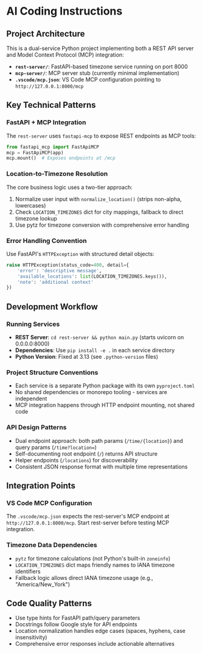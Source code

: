 # AI Coding Instructions

## Project Architecture

This is a dual-service Python project implementing both a REST API server and Model Context Protocol (MCP) integration:

- **`rest-server/`**: FastAPI-based timezone service running on port 8000
- **`mcp-server/`**: MCP server stub (currently minimal implementation)
- **`.vscode/mcp.json`**: VS Code MCP configuration pointing to `http://127.0.0.1:8000/mcp`

## Key Technical Patterns

### FastAPI + MCP Integration
The `rest-server` uses `fastapi-mcp` to expose REST endpoints as MCP tools:
```python
from fastapi_mcp import FastApiMCP
mcp = FastApiMCP(app)
mcp.mount()  # Exposes endpoints at /mcp
```

### Location-to-Timezone Resolution
The core business logic uses a two-tier approach:
1. Normalize user input with `normalize_location()` (strips non-alpha, lowercases)
2. Check `LOCATION_TIMEZONES` dict for city mappings, fallback to direct timezone lookup
3. Use pytz for timezone conversion with comprehensive error handling

### Error Handling Convention
Use FastAPI's `HTTPException` with structured detail objects:
```python
raise HTTPException(status_code=400, detail={
    'error': 'descriptive message',
    'available_locations': list(LOCATION_TIMEZONES.keys()),
    'note': 'additional context'
})
```

## Development Workflow

### Running Services
- **REST Server**: `cd rest-server && python main.py` (starts uvicorn on 0.0.0.0:8000)
- **Dependencies**: Use `pip install -e .` in each service directory
- **Python Version**: Fixed at 3.13 (see `.python-version` files)

### Project Structure Conventions
- Each service is a separate Python package with its own `pyproject.toml`
- No shared dependencies or monorepo tooling - services are independent
- MCP integration happens through HTTP endpoint mounting, not shared code

### API Design Patterns
- Dual endpoint approach: both path params (`/time/{location}`) and query params (`/time?location=`)
- Self-documenting root endpoint (`/`) returns API structure
- Helper endpoints (`/locations`) for discoverability
- Consistent JSON response format with multiple time representations

## Integration Points

### VS Code MCP Configuration
The `.vscode/mcp.json` expects the rest-server's MCP endpoint at `http://127.0.0.1:8000/mcp`. Start rest-server before testing MCP integration.

### Timezone Data Dependencies
- `pytz` for timezone calculations (not Python's built-in `zoneinfo`)
- `LOCATION_TIMEZONES` dict maps friendly names to IANA timezone identifiers
- Fallback logic allows direct IANA timezone usage (e.g., "America/New_York")

## Code Quality Patterns

- Use type hints for FastAPI path/query parameters
- Docstrings follow Google style for API endpoints
- Location normalization handles edge cases (spaces, hyphens, case insensitivity)
- Comprehensive error responses include actionable alternatives
